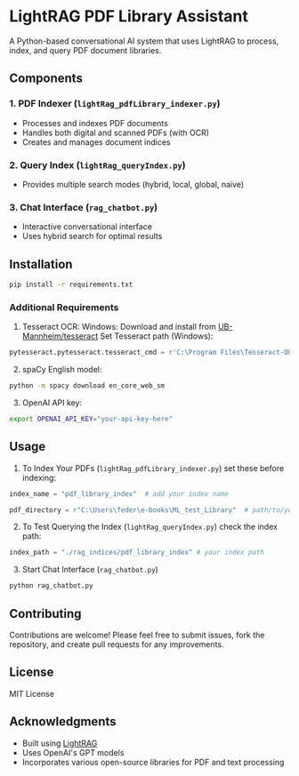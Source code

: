 # LightRAG PDF Library Assistant

A Python-based conversational AI system that uses LightRAG to process, index, and query PDF document libraries.

## Components

### 1. PDF Indexer (`lightRag_pdfLibrary_indexer.py`)
- Processes and indexes PDF documents
- Handles both digital and scanned PDFs (with OCR)
- Creates and manages document indices

### 2. Query Index (`lightRag_queryIndex.py`)
- Provides multiple search modes (hybrid, local, global, naive)

### 3. Chat Interface (`rag_chatbot.py`)
- Interactive conversational interface
- Uses hybrid search for optimal results

## Installation

```bash
pip install -r requirements.txt
```

### Additional Requirements
1. Tesseract OCR:
   Windows: Download and install from [UB-Mannheim/tesseract](https://github.com/UB-Mannheim/tesseract/wiki)
   Set Tesseract path (Windows):
```python
pytesseract.pytesseract.tesseract_cmd = r'C:\Program Files\Tesseract-OCR\tesseract.exe'
```

2. spaCy English model:
```bash
python -m spacy download en_core_web_sm
```

3. OpenAI API key:
```bash
export OPENAI_API_KEY="your-api-key-here"
```


## Usage
1. To Index Your PDFs (`lightRag_pdfLibrary_indexer.py`)
   set these before indexing:
```python
index_name = "pdf_library_index"  # add your index name
```
```python
pdf_directory = r"C:\Users\feder\e-books\ML_test_Library"  # path/to/your/pdf/library
```
   
2. To Test Querying the Index (`lightRag_queryIndex.py`)
   check the index path:
```python
index_path = "./rag_indices/pdf_library_index" # your index path
```
   
3. Start Chat Interface (`rag_chatbot.py`)
```bash
python rag_chatbot.py
```
   
## Contributing

Contributions are welcome! Please feel free to submit issues, fork the repository, and create pull requests for any improvements.

## License

MIT License

## Acknowledgments

- Built using [LightRAG](https://github.com/HKUDS/LightRAG)
- Uses OpenAI's GPT models
- Incorporates various open-source libraries for PDF and text processing
